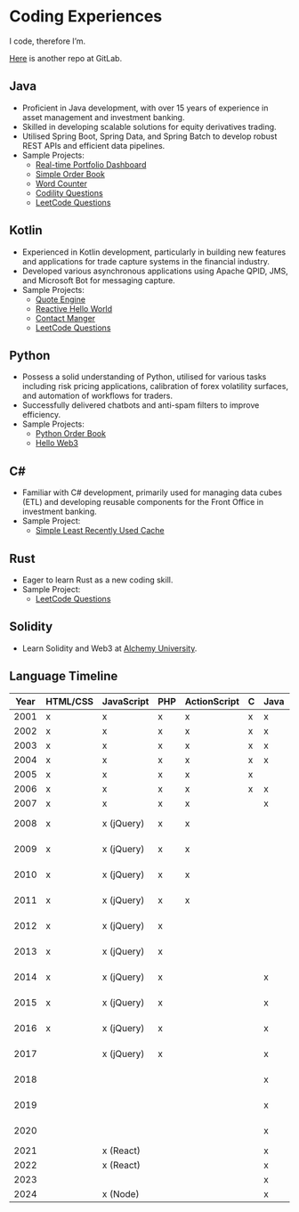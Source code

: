 # Coding Experiences

I code, therefore I’m.

[Here](https://gitlab.com/rkfcheung) is another repo at GitLab.

## Java

- Proficient in Java development, with over 15 years of experience in asset management and investment banking.
- Skilled in developing scalable solutions for equity derivatives trading.
- Utilised Spring Boot, Spring Data, and Spring Batch to develop robust REST APIs and efficient data pipelines.
- Sample Projects:
  * [Real-time Portfolio Dashboard](https://github.com/rkfcheung/java-rm-portfolio)
  * [Simple Order Book](https://gitlab.com/rkfcheung/simple-order-book)
  * [Word Counter](https://github.com/rkfcheung/word-counter-java)
  * [Codility Questions](https://github.com/rkfcheung/coding/tree/main/src/main/java/com/rkfcheung/codility)
  * [LeetCode Questions](https://github.com/rkfcheung/coding/tree/main/src/main/java/com/rkfcheung/leetcode)

## Kotlin

- Experienced in Kotlin development, particularly in building new features and applications for trade capture systems in
  the financial industry.
- Developed various asynchronous applications using Apache QPID, JMS, and Microsoft Bot for messaging capture.
- Sample Projects:
    * [Quote Engine](https://gitlab.com/rkfcheung/quote-engine)
    * [Reactive Hello World](https://github.com/rkfcheung/reactive-hello)
    * [Contact Manger](https://github.com/rkfcheung/kotlin-contact-manager)
    * [LeetCode Questions](https://github.com/rkfcheung/coding/tree/main/src/main/kotlin/com/rkfcheung/leetcode)

## Python

- Possess a solid understanding of Python, utilised for various tasks including risk pricing applications, calibration
  of forex volatility surfaces, and automation of workflows for traders.
- Successfully delivered chatbots and anti-spam filters to improve efficiency.
- Sample Projects:
    * [Python Order Book](https://gitlab.com/rkfcheung/python-order-book)
    * [Hello Web3](https://github.com/rkfcheung/hello-web3)

## C#

- Familiar with C# development, primarily used for managing data cubes (ETL) and developing reusable components for the
  Front Office in investment banking.
- Sample Project:
  * [Simple Least Recently Used Cache](https://github.com/rkfcheung/SimpleLruCache)

## Rust

- Eager to learn Rust as a new coding skill.
- Sample Project:
  * [LeetCode Questions](https://github.com/rkfcheung/coding/tree/main/src/main/rust/src/leetcode)

## Solidity

- Learn Solidity and Web3 at [Alchemy University](https://www.alchemy.com/university/courses).

## Language Timeline

| Year | HTML/CSS | JavaScript | PHP | ActionScript | C   | Java | Shell          | SQL              | VB.NET/VBA  | C++ | MatLab | C#  | ColdFusion | Python | ObjectiveC | R   | Swift | Lua | Kotlin | Rust | Solidity | 
|------|----------|------------|-----|--------------|-----|------|----------------|------------------|-------------|-----|--------|-----|------------|--------|------------|-----|-------|-----|--------|------|----------|
| 2001 | x        | x          | x   | x            | x   | x    | x (Bourne)     |                  |             |     |        |     |            |        |            |     |       |     |        |      |          |
| 2002 | x        | x          | x   | x            | x   | x    | x (Bourne)     | x (MySQL)        | x           | x   |        |     |            |        |            |     |       |     |        |      |          |
| 2003 | x        | x          | x   | x            | x   | x    | x (Bourne)     | x (MySQL)        | x           | x   |        |     |            |        |            |     |       |     |        |      |          |
| 2004 | x        | x          | x   | x            | x   | x    | x (Bourne)     | x (MySQL)        |             |     | x      |     |            |        |            |     |       |     |        |      |          |
| 2005 | x        | x          | x   | x            | x   |      | x (DCL)        | x (Oracle)       |             | x   | x      |     |            |        |            |     |       |     |        |      |          |
| 2006 | x        | x          | x   | x            | x   | x    | x (Korn)       | x (Oracle)       |             |     |        |     |            |        |            |     |       |     |        |      |          |
| 2007 | x        | x          | x   | x            |     | x    | x (Korn)       | x (Oracle)       |             |     |        | x   |            |        |            |     |       |     |        |      |          |
| 2008 | x        | x (jQuery) | x   | x            |     |      | x (PowerShell) | x (MSSQL)        | x           | x   |        | x   | x          | x      |            |     |       |     |        |      |          |
| 2009 | x        | x (jQuery) | x   | x            |     |      | x (PowerShell) | x (MSSQL)        | x           |     |        | x   | x          | x      |            |     |       |     |        |      |          |
| 2010 | x        | x (jQuery) | x   | x            |     |      | x (PowerShell) | x (MSSQL)        | x           |     |        | x   | x          | x      |            |     |       |     |        |      |          |
| 2011 | x        | x (jQuery) | x   | x            |     |      | x (PowerShell) | x (MSSQL)        | x           |     |        | x   | x          | x      | x          |     |       |     |        |      |          |
| 2012 | x        | x (jQuery) | x   |              |     |      | x (PowerShell) | x (MSSQL)        | x           |     | x      | x   | x          | x      | x          | x   |       |     |        |      |          |
| 2013 | x        | x (jQuery) | x   |              |     |      | x (PowerShell) | x (MSSQL)        | x           |     | x      | x   | x          |        | x          | x   |       |     |        |      |          |
| 2014 | x        | x (jQuery) | x   |              |     | x    | x (PowerShell) | x (MSSQL)        | x           |     | x      | x   | x          |        | x          | x   | x     |     |        |      |          |
| 2015 | x        | x (jQuery) | x   |              |     | x    | x (PowerShell) | x (MSSQL+MySQL)  | x           |     |        |     | x          |        |            |     |       |     |        |      |          |
| 2016 | x        | x (jQuery) | x   |              |     | x    | x (PowerShell) | x (MSSQL+MySQL)  |             |     |        |     | x          |        |            |     |       | x   |        |      |          |
| 2017 |          | x (jQuery) | x   |              |     | x    | x (Bash)       | x (MySQL+Oracle) |             |     |        | x   |            | x      |            |     |       | x   |        |      |          |
| 2018 |          |            |     |              |     | x    | x (Bash)       | x (MSSQL+Oracle) | x           |     |        | x   |            | x      |            | x   |       | x   |        |      |          |
| 2019 |          |            |     |              |     | x    | x (Bash)       | x (MSSQL+Oracle) | x           |     |        | x   |            | x      |            |     |       |     | x      |      |          |
| 2020 |          |            |     |              |     | x    | x (Bash)       | x (MSSQL+Oracle) | x           |     |        | x   |            | x      |            |     |       |     | x      |      |          |
| 2021 |          | x (React)  |     |              |     | x    | x (Bash)       | x (PostgreSQL)   |             |     |        |     |            | x      |            |     |       |     | x      |      |          |
| 2022 |          | x (React)  |     |              |     | x    | x (Bash)       | x (PostgreSQL)   |             |     |        |     |            | x      |            |     |       |     | x      |      |          |
| 2023 |          |            |     |              |     | x    | x (Bash)       | x (Oracle)       |             |     |        |     |            | x      |            |     |       |     | x      |      |          |
| 2024 |          | x (Node)   |     |              |     | x    | x (Bash)       | x (Oracle)       |             |     |        |     |            | x      |            |     |       |     | x      | x    | x        |
